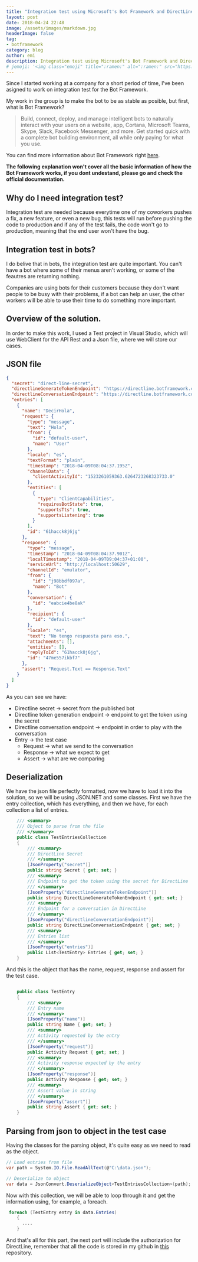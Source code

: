 ```yaml
---
title: "Integration test using Microsoft's Bot Framework and DirectLine (1)"
layout: post
date: 2018-04-24 22:48
image: /assets/images/markdown.jpg
headerImage: false
tag:
- botframework
category: blog
author: emi
description: Integration test using Microsoft's Bot Framework and DirectLine (1)
# jemoji: '<img class="emoji" title=":ramen:" alt=":ramen:" src="https://assets.github.com/images/icons/emoji/unicode/1f35c.png" height="20" width="20" align="absmiddle">'
---
```


Since I started working at a company for a short period of time, I've been asigned to work on integration test for the Bot Framework.

My work in the group is to make the bot to be as stable as posible, but first, what is Bot Framework?

> Build, connect, deploy, and manage intelligent bots to naturally interact with your users on a website, app, Cortana, Microsoft Teams, Skype, Slack, Facebook Messenger, and more. Get started quick with a complete bot building environment, all while only paying for what you use.

You can find more information about Bot Framework right [here](https://dev.botframework.com/).

**The following explanation won't cover all the basic information of how the Bot Framework works, if you dont undestand, please go and check the official documentation.**

## Why do I need integration test?

Integration test are needed because everytime one of my coworkers pushes a fix, a new feature, or even a new bug, this tests will run before pushing the code to production and if any of the test fails, the code won't go to production, meaning that the end user won't have the bug.

## Integration test in bots?

I do belive that in bots, the integration test are quite important. You can't have a bot where some of their menus aren't working, or some of the feautres are returning nothing.

Companies are using bots for their customers because they don't want people to be busy with their problems, if a bot can help an user, the other workers will be able to use their time to do something more important.

## Overview of the solution.

In order to make this work, I used a Test project in Visual Studio, which will use WebClient for the API Rest and a Json file, where we will store our cases.

## JSON file

``` json
{
  "secret": "direct-line-secret",
  "directlineGenerateTokenEndpoint": "https://directline.botframework.com/v3/directline/tokens/generate",
  "directlineConversationEndpoint": "https://directline.botframework.com/v3/directline/conversations/",
  "entries": [
    {
      "name": "DecirHola",
      "request": {
        "type": "message",
        "text": "Hola",
        "from": {
          "id": "default-user",
          "name": "User"
        },
        "locale": "es",
        "textFormat": "plain",
        "timestamp": "2018-04-09T08:04:37.195Z",
        "channelData": {
          "clientActivityId": "1523261059363.6264723268323733.0"
        },
        "entities": [
          {
            "type": "ClientCapabilities",
            "requiresBotState": true,
            "supportsTts": true,
            "supportsListening": true
          }
        ],
        "id": "61hacck8j6jg"
      },
      "response": {
        "type": "message",
        "timestamp": "2018-04-09T08:04:37.901Z",
        "localTimestamp": "2018-04-09T09:04:37+01:00",
        "serviceUrl": "http://localhost:50629",
        "channelId": "emulator",
        "from": {
          "id": "j98bbdf097a",
          "name": "Bot"
        },
        "conversation": {
          "id": "eabcie4be8ak"
        },
        "recipient": {
          "id": "default-user"
        },
        "locale": "es",
        "text": "No tengo respuesta para eso.",
        "attachments": [],
        "entities": [],
        "replyToId": "61hacck8j6jg",
        "id": "47me557ikbf7"
      },
      "assert": "Request.Text == Response.Text"
    }
  ]
}
```

As you can see we have:

- Directline secret -> secret from the published bot
- Directline token generation endpoint -> endpoint to get the token using the secret
- Directline conversation endpoint -> endpoint in order to play with the conversation
- Entry -> the test case
  - Request -> what we send to the conversation
  - Response -> what we expect to get
  - Assert -> what are we comparing

## Deserialization

We have the json file perfectly formatted, now we have to load it into the solution, so we will be using JSON.NET and some classes. First we have the entry collection, which has everything, and then we have, for each collection a list of entries.

``` csharp
    /// <summary>
    /// Object to parse from the file
    /// </summary>
    public class TestEntriesCollection
    {
        /// <summary>
        /// DirectLine Secret
        /// </summary>
        [JsonProperty("secret")]
        public string Secret { get; set; }
        /// <summary>
        /// Endpoint to get the token using the secret for DirectLine
        /// </summary>
        [JsonProperty("directlineGenerateTokenEndpoint")]
        public string DirectLineGenerateTokenEndpoint { get; set; }
        /// <summary>
        /// Endpoint for a conversation in DirectLine
        /// </summary>
        [JsonProperty("directlineConversationEndpoint")]
        public string DirectLineConversationEndpoint { get; set; }
        /// <summary>
        /// Entries list
        /// </summary>
        [JsonProperty("entries")]
        public List<TestEntry> Entries { get; set; }
    }

```

And this is the object that has the name, request, response and assert for the test case.

``` csharp

    public class TestEntry
    {
        /// <summary>
        /// Entry name
        /// </summary>
        [JsonProperty("name")]
        public string Name { get; set; }
        /// <summary>
        /// Activity requested by the entry
        /// </summary>
        [JsonProperty("request")]
        public Activity Request { get; set; }
        /// <summary>
        /// Activity response expected by the entry
        /// </summary>
        [JsonProperty("response")]
        public Activity Response { get; set; }
        /// <summary>
        /// Assert value in string
        /// </summary>
        [JsonProperty("assert")]
        public string Assert { get; set; }
    }

```

## Parsing from json to object in the test case

Having the classes for the parsing object, it's quite easy as we need to read as the object.

``` csharp
// Load entries from file
var path = System.IO.File.ReadAllText(@"C:\data.json");

// Deserialize to object
var data = JsonConvert.DeserializeObject<TestEntriesCollection>(path);

```

Now with this collection, we will be able to loop through it and get the information using, for example, a foreach.

``` csharp
 foreach (TestEntry entry in data.Entries)
    {
      ....
    }
```

And that's all for this part, the next part will include the authorization for DirectLine, remember that all the code is stored in my github in [this](https://github.com/emimontesdeoca/integration-test-directline-bot-framework) repository.
